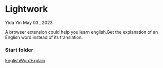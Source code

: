 # Lightwork

Yida Yin May 03 , 2023

A browser extension could help you learn english.Get the explanation of an English word instead of its translation.

### Start folder

[EnglishWordExplain](./EnglishWordExplain)
